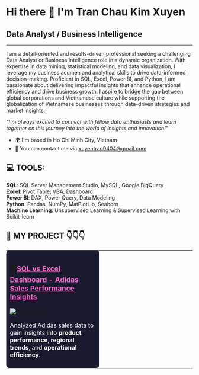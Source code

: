# Hi there 👋 I'm Tran Chau Kim Xuyen

## Data Analyst / Business Intelligence

---

I am a detail-oriented and results-driven professional seeking a challenging Data Analyst or Business Intelligence role in a dynamic organization. With expertise in data mining, statistical modeling, and data visualization, I leverage my business acumen and analytical skills to drive data-informed decision-making. Proficient in SQL, Excel, Power BI, and Python, I am passionate about delivering impactful insights that enhance operational efficiency and drive business growth. I aspire to bridge the gap between global corporations and Vietnamese culture while supporting the globalization of Vietnamese businesses through data-driven strategies and market insights.

_"I'm always excited to connect with fellow data enthusiasts and learn together on this journey into the world of insights and innovation!"_

- 🌍 I'm based in Ho Chi Minh City, Vietnam  
- 📧 You can contact me via xuyentran0404@gmail.com

## 💻 TOOLS:

**SQL**: SQL Server Management Studio, MySQL, Google BigQuery  
**Excel**: Pivot Table, VBA, Dashboard  
**Power BI**: DAX, Power Query, Data Modeling  
**Python**: Pandas, NumPy, MatPlotLib, Seaborn  
**Machine Learning**: Unsupervised Learning & Supervised Learning with Scikit-learn


## 🔗 MY PROJECT 👇👇👇

<table>
  <tr>
    <!-- Cột trái -->
    <td width="50%" style="vertical-align: top; padding: 10px; background-color: #1a1a2e; border-radius: 10px;">
      <h3>🛢️ <a href="https://github.com/xuyentran0404/SQL-Excel-Adidas-Sales-Performance-Insights" style="color: #ff66cc;">SQL vs Excel Dashboard - Adidas Sales Performance Insights</a></h3>
      <img src="https://img.shields.io/badge/Tool-SQL%20%26%20Excel-blueviolet?style=for-the-badge&logo=microsoftsqlserver&logoColor=white" alt="SQL Badge">
      <p style="color: #ffffff;">
        Analyzed Adidas sales data to gain insights into <b>product performance</b>, <b>regional trends</b>, and <b>operational efficiency</b>.
      </p>
    </td>
     <td width="50%">


